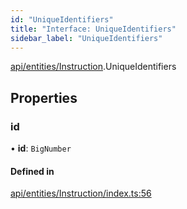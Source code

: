 ```yaml
---
id: "UniqueIdentifiers"
title: "Interface: UniqueIdentifiers"
sidebar_label: "UniqueIdentifiers"
---
```


[api/entities/Instruction](../../../../../modules/API/Entities/Instruction/Instruction.md).UniqueIdentifiers

## Properties

### id

• **id**: `BigNumber`

#### Defined in

[api/entities/Instruction/index.ts:56](https://github.com/PolymeshAssociation/polymesh-sdk/blob/15be87e8/src/api/entities/Instruction/index.ts#L56)
